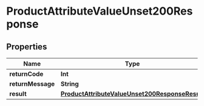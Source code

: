 

# ProductAttributeValueUnset200Response


## Properties

Name | Type | Description | Notes
------------ | ------------- | ------------- | -------------
**returnCode** | **Int** |  |  [optional]
**returnMessage** | **String** |  |  [optional]
**result** | [**ProductAttributeValueUnset200ResponseResult**](ProductAttributeValueUnset200ResponseResult.md) |  |  [optional]



